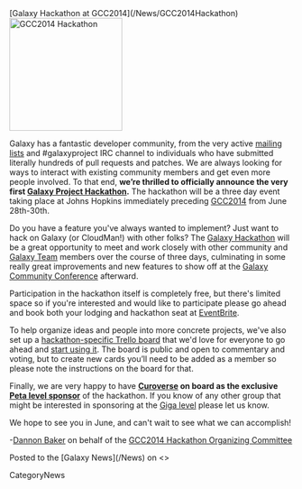 <div class='newsItemHeader'>[Galaxy Hackathon at GCC2014](/News/GCC2014Hackathon)</div>

<div class='right'><a href='/Events/GCC2014/Hackathon/'><img src='/Images/Logos/GCC2014HackLogo200.png' alt='GCC2014 Hackathon' width="200" /></a></div>

Galaxy has a fantastic developer community, from the very active [mailing lists](/MailingLists) and #galaxyproject IRC channel to individuals who have submitted literally hundreds of pull requests and patches.  We are always looking for ways to interact with existing community members and get even more people involved. To that end, **we’re thrilled to officially announce the very first [Galaxy Project Hackathon](/Events/GCC2014/Hackathon).**  The hackathon will be a three day event taking place at Johns Hopkins immediately preceding [GCC2014](/Events/GCC2014) from June 28th-30th.

Do you have a feature you've always wanted to implement?  Just want to hack on Galaxy (or CloudMan!) with other folks?  The [Galaxy Hackathon](/Events/GCC2014/Hackathon) will be a great opportunity to meet and work closely with other community and [Galaxy Team](/GalaxyTeam) members over the course of three days, culminating in some really great improvements and new features to show off at the [Galaxy Community Conference](/Events/GCC2014) afterward.

Participation in the hackathon itself is completely free, but there's limited space so if you're interested and would like to participate please go ahead and book both your lodging and hackathon seat at [EventBrite](http://bit.ly/gcc2014hackreg).

To help organize ideas and people into more concrete projects, we've also set up a [hackathon-specific Trello board](https://trello.com/b/3YgU637b/gcc2014-hackathon) that we'd love for everyone to go ahead and [start using it](https://trello.com/b/3YgU637b/gcc2014-hackathon).  The board is public and open to commentary and voting, but to create new cards you’ll need to be added as a member so please note the instructions on the board for that.

Finally, we are very happy to have **[Curoverse](https://curoverse.com/) on board as the exclusive [Peta level sponsor](/Events/GCC2014/Hackathon/#sponsors)** of the hackathon.  If you know of any other group that might be interested in sponsoring at the [Giga level](/Events/GCC2014/Hackathon/#sponsors) please let us know.

We hope to see you in June, and can't wait to see what we can accomplish!

-[Dannon Baker](/DannonBaker) on behalf of the [GCC2014 Hackathon Organizing Committee](/Events/GCC2014/Organizers/#hackathon-committee)

<div class='newsItemFooter'>Posted to the [Galaxy News](/News) on <<Date(2014-04-18T04:18:23Z)>></div>

CategoryNews
